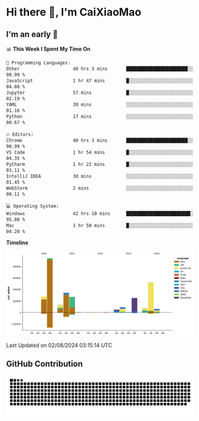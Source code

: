 # Hi there 👋, I'm CaiXiaoMao

## I'm an early 🐤
<!--START_SECTION:waka-->
📊 **This Week I Spent My Time On** 

```text
💬 Programming Languages: 
Other                    40 hrs 3 mins       ███████████████████████░░   90.99 % 
JavaScript               1 hr 47 mins        █░░░░░░░░░░░░░░░░░░░░░░░░   04.08 % 
Jupyter                  57 mins             █░░░░░░░░░░░░░░░░░░░░░░░░   02.19 % 
YAML                     30 mins             ░░░░░░░░░░░░░░░░░░░░░░░░░   01.16 % 
Python                   17 mins             ░░░░░░░░░░░░░░░░░░░░░░░░░   00.67 % 

🔥 Editors: 
Chrome                   40 hrs 3 mins       ███████████████████████░░   90.99 % 
VS Code                  1 hr 54 mins        █░░░░░░░░░░░░░░░░░░░░░░░░   04.35 % 
PyCharm                  1 hr 22 mins        █░░░░░░░░░░░░░░░░░░░░░░░░   03.11 % 
IntelliJ IDEA            38 mins             ░░░░░░░░░░░░░░░░░░░░░░░░░   01.45 % 
WebStorm                 2 mins              ░░░░░░░░░░░░░░░░░░░░░░░░░   00.11 % 

💻 Operating System: 
Windows                  42 hrs 10 mins      ████████████████████████░   95.80 % 
Mac                      1 hr 50 mins        █░░░░░░░░░░░░░░░░░░░░░░░░   04.20 % 
```

**Timeline**

![Lines of Code chart](https://raw.githubusercontent.com/caixiaomao/caixiaomao/main/assets/bar_graph.png)


 Last Updated on 02/08/2024 03:15:14 UTC
<!--END_SECTION:waka-->

## GitHub Contribution
<picture>
  <source media="(prefers-color-scheme: dark)" srcset="/dist/snake/github-contribution-grid-snake-dark.svg" />
  <source media="(prefers-color-scheme: light)" srcset="/dist/snake/github-contribution-grid-snake.svg" />
  <img alt="github contribution grid snake animation" src="/dist/snake/github-contribution-grid-snake.svg" />
</picture>
